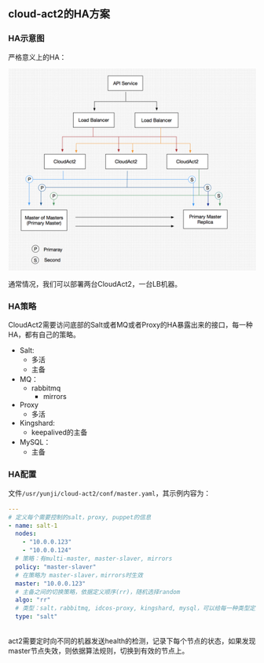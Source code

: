 ##   cloud-act2的HA方案



### HA示意图

严格意义上的HA：

![cloud-act2-ha](./assets/cloud-act2-ha.png)



通常情况，我们可以部署两台CloudAct2，一台LB机器。



### HA策略

CloudAct2需要访问底部的Salt或者MQ或者Proxy的HA暴露出来的接口，每一种HA，都有自己的策略。



- Salt:
  - 多活
  - 主备
- MQ：
  - rabbitmq
    - mirrors
- Proxy
  - 多活
- Kingshard:
  - keepalived的主备
- MySQL：
  - 主备



### HA配置

文件`/usr/yunji/cloud-act2/conf/master.yaml`，其示例内容为：

```yaml
---
# 定义每个需要控制的salt，proxy, puppet的信息
- name: salt-1
  nodes: 
  	- "10.0.0.123"
  	- "10.0.0.124"
  # 策略：有multi-master, master-slaver, mirrors
  policy: "master-slaver" 
  # 在策略为 master-slaver，mirrors时生效
  master: "10.0.0.123"
  # 主备之间的切换策略，依据定义顺序(rr)，随机选择random
  algo: "rr"
  # 类型：salt，rabbitmq, idcos-proxy, kingshard, mysql，可以给每一种类型定义一种策略
  type: "salt"
  
```

act2需要定时向不同的机器发送health的检测，记录下每个节点的状态，如果发现master节点失效，则依据算法规则，切换到有效的节点上。



